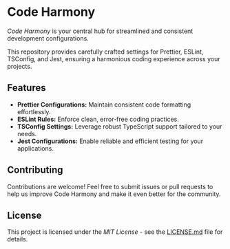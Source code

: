 # Code Harmony

_Code Harmony_ is your central hub for streamlined and consistent development configurations.

This repository provides carefully crafted settings for Prettier, ESLint, TSConfig, and Jest, ensuring a harmonious coding experience across your projects.

## Features

-   **Prettier Configurations:** Maintain consistent code formatting effortlessly.
-   **ESLint Rules:** Enforce clean, error-free coding practices.
-   **TSConfig Settings:** Leverage robust TypeScript support tailored to your needs.
-   **Jest Configurations:** Enable reliable and efficient testing for your applications.

## Contributing

Contributions are welcome!
Feel free to submit issues or pull requests to help us improve Code Harmony and make it even better for the community.

## License

This project is licensed under the _MIT License_ - see the [LICENSE.md](./LICENSE.md) file for details.

